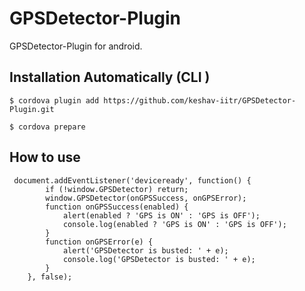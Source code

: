 GPSDetector-Plugin
==================

GPSDetector-Plugin for android.


Installation Automatically (CLI )
-----------------------------------

    $ cordova plugin add https://github.com/keshav-iitr/GPSDetector-Plugin.git

    $ cordova prepare
    
How to use
---------------

     document.addEventListener('deviceready', function() {
            if (!window.GPSDetector) return;
            window.GPSDetector(onGPSSuccess, onGPSError);
            function onGPSSuccess(enabled) {
                alert(enabled ? 'GPS is ON' : 'GPS is OFF');
                console.log(enabled ? 'GPS is ON' : 'GPS is OFF');
            }
            function onGPSError(e) {
                alert('GPSDetector is busted: ' + e);
                console.log('GPSDetector is busted: ' + e);
            }
        }, false);

